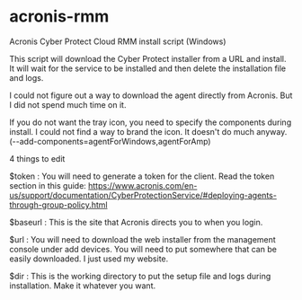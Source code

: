 # acronis-rmm
Acronis Cyber Protect Cloud RMM install script (Windows)

This script will download the Cyber Protect installer from a URL and install. It will wait for the service to be installed and then delete the installation file and logs.

I could not figure out a way to download the agent directly from Acronis. But I did not spend much time on it.

If you do not want the tray icon, you need to specify the components during install. I could not find a way to brand the icon. It doesn't do much anyway. (--add-components=agentForWindows,agentForAmp)

4 things to edit

$token : You will need to generate a token for the client. Read the token section in this guide: https://www.acronis.com/en-us/support/documentation/CyberProtectionService/#deploying-agents-through-group-policy.html

$baseurl : This is the site that Acronis directs you to when you login.

$url : You will need to download the web installer from the management console under add devices. You will need to put somewhere that can be easily downloaded. I just used my website.

$dir : This is the working directory to put the setup file and logs during installation. Make it whatever you want.
